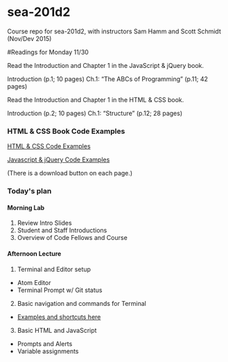 # sea-201d2
Course repo for sea-201d2, with instructors Sam Hamm and Scott Schmidt (Nov/Dev 2015)


#Readings for Monday 11/30

Read the Introduction and Chapter 1 in the JavaScript & jQuery book.

Introduction (p.1; 10 pages)
Ch.1: “The ABCs of Programming” (p.11; 42 pages)

Read the Introduction and Chapter 1 in the HTML & CSS book.

Introduction (p.2; 10 pages)
Ch.1: “Structure” (p.12; 28 pages)


### HTML & CSS Book Code Examples
[HTML & CSS Code Examples](http://www.htmlandcssbook.com/code-samples/)

[Javascript & jQuery Code Examples](http://www.javascriptbook.com/code/)

(There is a download button on each page.)


### Today's plan

#### Morning Lab
1. Review Intro Slides
2. Student and Staff Introductions
3. Overview of Code Fellows and Course

#### Afternoon Lecture
1. Terminal and Editor setup
  - Atom Editor
  - Terminal Prompt w/ Git status
2. Basic navigation and commands for Terminal
  - [Examples and shortcuts here](toolbelt/README.md)
3. Basic HTML and JavaScript
  - Prompts and Alerts
  - Variable assignments

